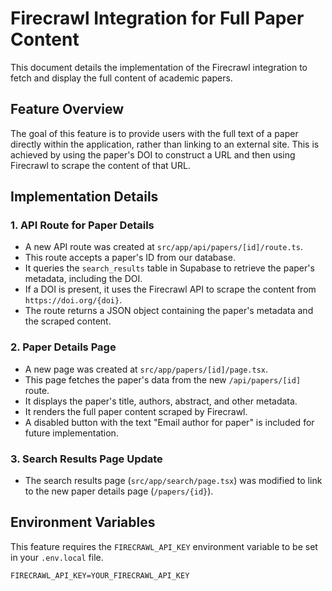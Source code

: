 # Firecrawl Integration for Full Paper Content

This document details the implementation of the Firecrawl integration to fetch and display the full content of academic papers.

## Feature Overview

The goal of this feature is to provide users with the full text of a paper directly within the application, rather than linking to an external site. This is achieved by using the paper's DOI to construct a URL and then using Firecrawl to scrape the content of that URL.

## Implementation Details

### 1. API Route for Paper Details

- A new API route was created at `src/app/api/papers/[id]/route.ts`.
- This route accepts a paper's ID from our database.
- It queries the `search_results` table in Supabase to retrieve the paper's metadata, including the DOI.
- If a DOI is present, it uses the Firecrawl API to scrape the content from `https://doi.org/{doi}`.
- The route returns a JSON object containing the paper's metadata and the scraped content.

### 2. Paper Details Page

- A new page was created at `src/app/papers/[id]/page.tsx`.
- This page fetches the paper's data from the new `/api/papers/[id]` route.
- It displays the paper's title, authors, abstract, and other metadata.
- It renders the full paper content scraped by Firecrawl.
- A disabled button with the text "Email author for paper" is included for future implementation.

### 3. Search Results Page Update

- The search results page (`src/app/search/page.tsx`) was modified to link to the new paper details page (`/papers/{id}`).

## Environment Variables

This feature requires the `FIRECRAWL_API_KEY` environment variable to be set in your `.env.local` file.

```
FIRECRAWL_API_KEY=YOUR_FIRECRAWL_API_KEY
```
